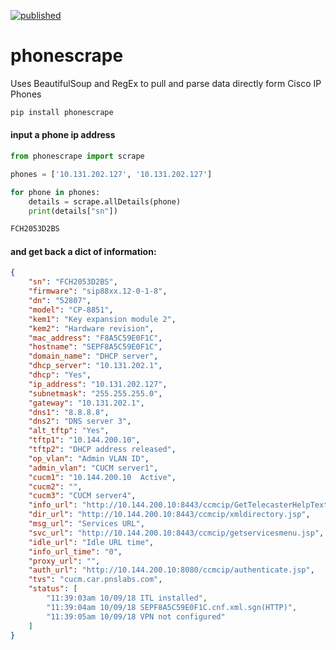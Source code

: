 [![published](https://static.production.devnetcloud.com/codeexchange/assets/images/devnet-published.svg)](https://developer.cisco.com/codeexchange/github/repo/levensailor/phonescrape)

# phonescrape

Uses BeautifulSoup and RegEx to pull and parse data directly form Cisco IP Phones

```bash
pip install phonescrape
```

#### input a phone ip address

```py
from phonescrape import scrape

phones = ['10.131.202.127', '10.131.202.127']

for phone in phones:
    details = scrape.allDetails(phone)
    print(details["sn"])

FCH2053D2BS

```

#### and get back a dict of information:

```json
{
    "sn": "FCH2053D2BS",
    "firmware": "sip88xx.12-0-1-8",
    "dn": "52807",
    "model": "CP-8851",
    "kem1": "Key expansion module 2",
    "kem2": "Hardware revision",
    "mac_address": "F8A5C59E0F1C",
    "hostname": "SEPF8A5C59E0F1C",
    "domain_name": "DHCP server",
    "dhcp_server": "10.131.202.1",
    "dhcp": "Yes",
    "ip_address": "10.131.202.127",
    "subnetmask": "255.255.255.0",
    "gateway": "10.131.202.1",
    "dns1": "8.8.8.8",
    "dns2": "DNS server 3",
    "alt_tftp": "Yes",
    "tftp1": "10.144.200.10",
    "tftp2": "DHCP address released",
    "op_vlan": "Admin VLAN ID",
    "admin_vlan": "CUCM server1",
    "cucm1": "10.144.200.10  Active",
    "cucm2": "",
    "cucm3": "CUCM server4",
    "info_url": "http://10.144.200.10:8443/ccmcip/GetTelecasterHelpText.jsp",
    "dir_url": "http://10.144.200.10:8443/ccmcip/xmldirectory.jsp",
    "msg_url": "Services URL",
    "svc_url": "http://10.144.200.10:8443/ccmcip/getservicesmenu.jsp",
    "idle_url": "Idle URL time",
    "info_url_time": "0",
    "proxy_url": "",
    "auth_url": "http://10.144.200.10:8080/ccmcip/authenticate.jsp",
    "tvs": "cucm.car.pnslabs.com",
    "status": [
        "11:39:03am 10/09/18 ITL installed",
        "11:39:04am 10/09/18 SEPF8A5C59E0F1C.cnf.xml.sgn(HTTP)",
        "11:39:05am 10/09/18 VPN not configured"
    ]
}
```